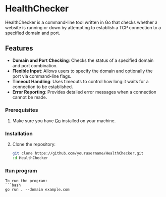 # HealthChecker

HealthChecker is a command-line tool written in Go that checks whether a website is running or down by attempting to establish a TCP connection to a specified domain and port.

## Features

- **Domain and Port Checking**: Checks the status of a specified domain and port combination.
- **Flexible Input**: Allows users to specify the domain and optionally the port via command-line flags.
- **Timeout Handling**: Uses timeouts to control how long it waits for a connection to be established.
- **Error Reporting**: Provides detailed error messages when a connection cannot be made.

### Prerequisites

1. Make sure you have [Go](https://golang.org/dl/) installed on your machine.

### Installation

2. Clone the repository:

   ```bash
   git clone https://github.com/yourusername/HealthChecker.git
   cd HealthChecker

### Run program

    To run the program: 
    ```bash
    go run . --domain example.com